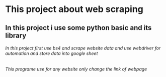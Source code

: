 # This project about web scraping
## In this project i use some python basic and its library
###### In this project first use bs4 and scrape website data and use webdriver for automation and store data into google sheet
###### This programe use for any website only change the link of webpage